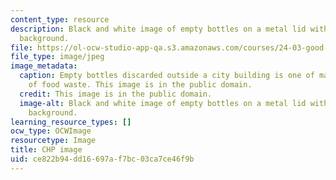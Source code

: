 ```yaml
---
content_type: resource
description: Black and white image of empty bottles on a metal lid with a concrete
  background.
file: https://ol-ocw-studio-app-qa.s3.amazonaws.com/courses/24-03-good-food-ethics-and-politics-of-food-spring-2017/ce822b94dd16697af7bc03ca7ce46f9b_24-03_chp.jpg
file_type: image/jpeg
image_metadata:
  caption: Empty bottles discarded outside a city building is one of many examples
    of food waste. This image is in the public domain.
  credit: This image is in the public domain.
  image-alt: Black and white image of empty bottles on a metal lid with a concrete
    background.
learning_resource_types: []
ocw_type: OCWImage
resourcetype: Image
title: CHP image
uid: ce822b94-dd16-697a-f7bc-03ca7ce46f9b
---
```


